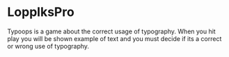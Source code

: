 # LopplksPro
Typoops is a game about the correct usage of typography. When you hit play you will be shown example of text and you must decide if its a correct or wrong use of typography.
